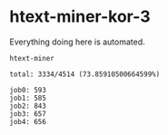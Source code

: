 # htext-miner-kor-3

Everything doing here is automated.

```
htext-miner

total: 3334/4514 (73.85910500664599%)

job0: 593
job1: 585
job2: 843
job3: 657
job4: 656
```